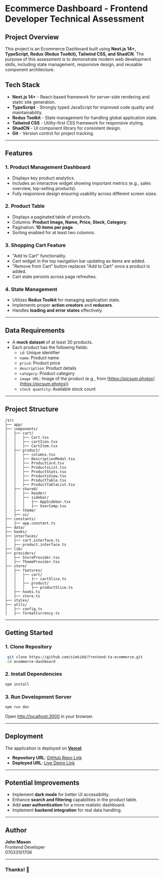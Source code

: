 # Ecommerce Dashboard - Frontend Developer Technical Assessment

## Project Overview

This project is an Ecommerce Dashboard built using **Next.js 14+, TypeScript, Redux (Redux Toolkit), Tailwind CSS, and ShadCN**. The purpose of this assessment is to demonstrate modern web development skills, including state management, responsive design, and reusable component architecture.

## Tech Stack

- **Next.js 14+** - React-based framework for server-side rendering and static site generation.
- **TypeScript** - Strongly typed JavaScript for improved code quality and maintainability.
- **Redux Toolkit** - State management for handling global application state.
- **Tailwind CSS** - Utility-first CSS framework for responsive styling.
- **ShadCN** - UI component library for consistent design.
- **Git** - Version control for project tracking.

---

## Features

### 1. **Product Management Dashboard**

- Displays key product analytics.
- Includes an interactive widget showing important metrics (e.g., sales overview, top-selling products).
- Fully responsive design ensuring usability across different screen sizes.

### 2. **Product Table**

- Displays a paginated table of products.
- Columns: **Product Image, Name, Price, Stock, Category**.
- Pagination: **10 items per page**.
- Sorting enabled for at least two columns.

### 3. **Shopping Cart Feature**

- "Add to Cart" functionality.
- Cart widget in the top navigation bar updating as items are added.
- "Remove from Cart" button replaces "Add to Cart" once a product is added.
- Cart state persists across page refreshes.

### 4. **State Management**

- Utilizes **Redux Toolkit** for managing application state.
- Implements proper **action creators** and **reducers**.
- Handles **loading and error states** effectively.

---

## Data Requirements

- A **mock dataset** of at least 30 products.
- Each product has the following fields:
  - `id`: Unique identifier
  - `name`: Product name
  - `price`: Product price
  - `description`: Product details
  - `category`: Product category
  - `image URL`: Image of the product (e.g., from [https://picsum.photos](https://picsum.photos))
  - `stock quantity`: Available stock count

---

## Project Structure

```
/src
├── app/
├── components/
│   ├── cart/
│   │   ├── Cart.tsx
│   │   ├── cartIcon.tsx
│   │   ├── CartItem.tsx
│   ├── product/
│   │   ├── columns.tsx
│   │   ├── DescriptionModal.tsx
│   │   ├── ProductCard.tsx
│   │   ├── ProductsList.tsx
│   │   ├── ProductStats.tsx
│   │   ├── ProductsView.tsx
│   │   ├── ProductTable.tsx
│   │   ├── ProductTableList.tsx
│   ├── shared/
│   │   ├── header/
│   │   ├── sidebar/
│   │   │   ├── AppSidebar.tsx
│   │   │   ├── UserComp.tsx
│   ├── theme/
│   ├── ui/
├── constants/
│   ├── app.constant.ts
├── data/
├── hooks/
├── interfaces/
│   ├── cart.interface.ts
│   ├── product.interface.ts
├── lib/
├── providers/
│   ├── StoreProvider.tsx
│   ├── ThemeProvider.tsx
├── store/
│   ├── features/
│   │   ├── cart/
│   │   │   ├── cartSlice.ts
│   │   ├── product/
│   │   │   ├── productSlice.ts
│   ├── hooks.ts
│   ├── store.ts
├── styles/
├── utils/
│   ├── config.ts
│   ├── formatCurrency.ts
```

---

## Getting Started

### 1. **Clone Repository**

```bash
 git clone https://github.com/simkidd/frontend-ta-ecommerce.git
 cd ecommerce-dashboard
```

### 2. **Install Dependencies**

```bash
npm install 
```

### 3. **Run Development Server**

```bash
npm run dev  
```

Open [http://localhost:3000](http://localhost:3000) in your browser.

---

## Deployment

The application is deployed on [**Vercel**](https://vercel.com/).

- **Repository URL**: [GitHub Repo Link](https://github.com/simkidd/frontend-ta-ecommerce)
- **Deployed URL**: [Live Demo Link](https://frontend-ta-ecommerce.vercel.app/)

---


## Potential Improvements

- Implement **dark mode** for better UI accessibility.
- Enhance **search and filtering** capabilities in the product table.
- Add **user authentication** for a more realistic dashboard.
- Implement **backend integration** for real data handling.

---


## Author

**John Mason**\
Frontend Developer\
07033101706

---

### Thanks! 🚀

